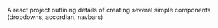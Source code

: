 A react project outlining details of creating several simple components (dropdowns, accordian, navbars)
